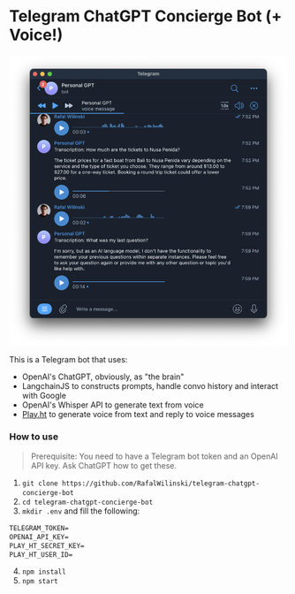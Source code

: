 # Telegram ChatGPT Concierge Bot (+ Voice!)

![Telegram ChatGPT Concierge Bot](./img/demo.png)

This is a Telegram bot that uses:

- OpenAI's ChatGPT, obviously, as "the brain"
- LangchainJS to constructs prompts, handle convo history and interact with Google
- OpenAI's Whisper API to generate text from voice
- [Play.ht](https://play.ht) to generate voice from text and reply to voice messages

### How to use

> Prerequisite: You need to have a Telegram bot token and an OpenAI API key. Ask ChatGPT how to get these.

1. `git clone https://github.com/RafalWilinski/telegram-chatgpt-concierge-bot`
2. `cd telegram-chatgpt-concierge-bot`
3. `mkdir .env` and fill the following:

```
TELEGRAM_TOKEN=
OPENAI_API_KEY=
PLAY_HT_SECRET_KEY=
PLAY_HT_USER_ID=
```

4. `npm install`
5. `npm start`
